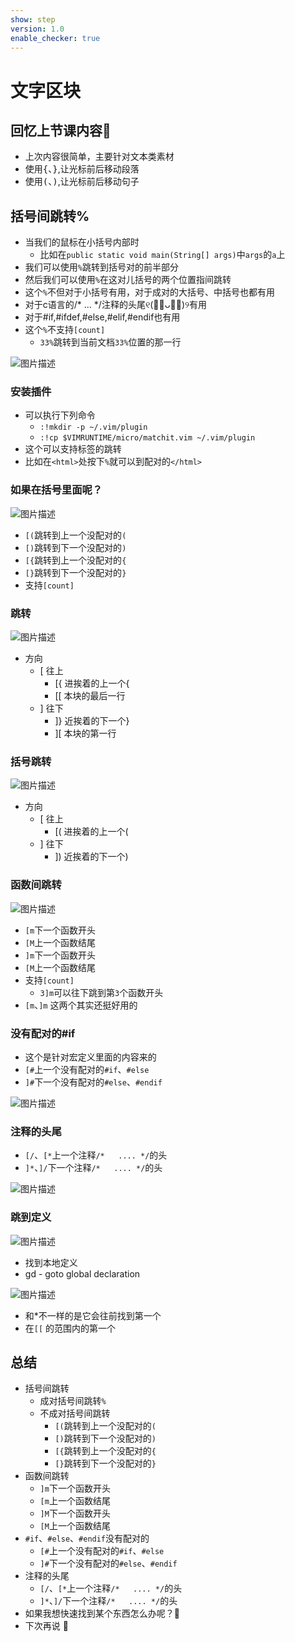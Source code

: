 ```yaml
---
show: step
version: 1.0
enable_checker: true
---
```


# 文字区块

## 回忆上节课内容🤔

- 上次内容很简单，主要针对文本类素材
- 使用<kbd>{</kbd>、<kbd>}</kbd>,让光标前后移动段落
- 使用<kbd>(</kbd>、<kbd>)</kbd>,让光标前后移动句子

## 括号间跳转%

- 当我们的鼠标在小括号内部时
	- 比如在`public static void main(String[] args)`中`args`的`a`上
- 我们可以使用`%`跳转到括号对的前半部分
- 然后我们可以使用`%`在这对儿括号的两个位置指间跳转
- 这个`%`不但对于小括号有用，对于成对的大括号、中括号也都有用
- 对于c语言的/*    ...    */注释的头尾୧(﹒︠ᴗ﹒︡)୨有用
- 对于#if,#ifdef,#else,#elif,#endif也有用
- 这个`%`不支持`[count]`
	- `33%`跳转到当前文档`33%`位置的那一行

![图片描述](https://doc.shiyanlou.com/courses/uid1190679-20210206-1612573344032)

### 安装插件
- 可以执行下列命令
	- `:!mkdir -p ~/.vim/plugin`
	- `:!cp $VIMRUNTIME/micro/matchit.vim ~/.vim/plugin`
- 这个可以支持标签的跳转
- 比如在`<html>`处按下`%`就可以到配对的`</html>` 


### 如果在括号里面呢？

![图片描述](https://doc.shiyanlou.com/courses/uid1190679-20210206-1612573610537)

- `[(`跳转到上一个没配对的`(`
- `[)`跳转到下一个没配对的`)`
- `[{`跳转到上一个没配对的`{`
- `[}`跳转到下一个没配对的`}`
- 支持`[count]`

### 跳转

![图片描述](https://doc.shiyanlou.com/courses/uid1190679-20210728-1627454539956)

- 方向
	- [ 往上 
		-  [{ 进挨着的上一个{ 
		-  [[ 本块的最后一行
	- ] 往下
		- ]} 近挨着的下一个}
		- ][ 本块的第一行

### 括号跳转

![图片描述](https://doc.shiyanlou.com/courses/uid1190679-20210728-1627455209006)

- 方向
	- [ 往上 
		-  [( 进挨着的上一个(
	- ] 往下
		- ]) 近挨着的下一个)

### 函数间跳转

![图片描述](https://doc.shiyanlou.com/courses/uid1190679-20210206-1612573757496)

- `[m`下一个函数开头
- `[M`上一个函数结尾
- `]m`下一个函数开头
- `[M`上一个函数结尾
- 支持`[count]`
	- `3]m`可以往下跳到第`3`个函数开头
- `[m`、`]m` 这两个其实还挺好用的

### 没有配对的#if

- 这个是针对宏定义里面的内容来的
- `[#`上一个没有配对的`#if`、`#else`
- `]#`下一个没有配对的`#else`、`#endif`

![图片描述](https://doc.shiyanlou.com/courses/uid1190679-20210206-1612574270810)

### 注释的头尾

- `[/`、`[*`上一个注释`/*   .... */`的头
- `]*`、`]/`下一个注释`/*   .... */`的头

![图片描述](https://doc.shiyanlou.com/courses/uid1190679-20210206-1612574328403)

###  跳到定义

![图片描述](https://doc.shiyanlou.com/courses/uid1190679-20210728-1627455616188)

- 找到本地定义
- gd - goto global declaration 

![图片描述](https://doc.shiyanlou.com/courses/uid1190679-20210728-1627455706874)

- 和*不一样的是它会往前找到第一个
- 在`[[` 的范围内的第一个

## 总结
- 括号间跳转
	- 成对括号间跳转`%`
	- 不成对括号间跳转
		- `[(`跳转到上一个没配对的`(`
		- `[)`跳转到下一个没配对的`)`
		- `[{`跳转到上一个没配对的`{`
		- `[}`跳转到下一个没配对的`}`
- 函数间跳转
	- `]m`下一个函数开头
	- `[m`上一个函数结尾
	- `]M`下一个函数开头
	- `[M`上一个函数结尾
- `#if`、`#else`、`#endif`没有配对的
	- `[#`上一个没有配对的`#if`、`#else`
	- `]#`下一个没有配对的`#else`、`#endif`
- 注释的头尾
	- `[/`、`[*`上一个注释`/*   .... */`的头
	- `]*`、`]/`下一个注释`/*   .... */`的头
- 如果我想快速找到某个东西怎么办呢？🤔
- 下次再说 👋







